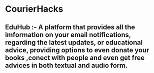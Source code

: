 # CourierHacks
## EduHub :- A platform that provides all the imformation on your email notifications, regarding the latest updates, or educational advice, providing options to even donate your books ,conect with people and even get free advices in both textual and audio form.
